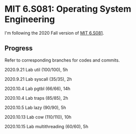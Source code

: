 # MIT 6.S081: Operating System Engineering

I'm following the 2020 Fall version of [MIT 6.S081](https://pdos.csail.mit.edu/6.828/2020/schedule.html).

## Progress

Refer to corresponding branches for codes and commits.

2020.9.21 Lab util (100/100), 5h

2020.9.21 Lab syscall (35/35), 2h

2020.10.4 Lab pgtbl (66/66), 14h

2020.10.4 Lab traps (85/85), 2h

2020.10.5 Lab lazy (90/90), 5h

2020.10.13 Lab cow (110/110), 10h

2020.10.15 Lab multithreading (60/60), 5h
